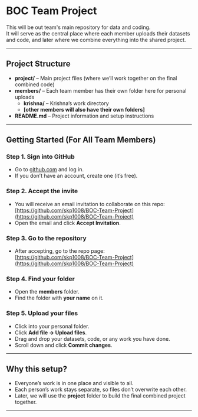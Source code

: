 # BOC Team Project

This will be out team's main repository for data and coding.  
It will serve as the central place where each member uploads their datasets and code, and later where we combine everything into the shared project.

---

## Project Structure
- **project/** – Main project files (where we’ll work together on the final combined code)  
- **members/** – Each team member has their own folder here for personal uploads  
  - **krishna/** – Krishna’s work directory  
  - **[other members will also have their own folders]**  
- **README.md** – Project information and setup instructions  

---

## Getting Started (For All Team Members)

### Step 1. Sign into GitHub
- Go to [github.com](https://github.com) and log in.  
- If you don’t have an account, create one (it’s free).  

### Step 2. Accept the invite
- You will receive an email invitation to collaborate on this repo:  
  [https://github.com/skp1008/BOC-Team-Project](https://github.com/skp1008/BOC-Team-Project)  
- Open the email and click **Accept Invitation**.  

### Step 3. Go to the repository
- After accepting, go to the repo page:  
  [https://github.com/skp1008/BOC-Team-Project](https://github.com/skp1008/BOC-Team-Project)  

### Step 4. Find your folder
- Open the **members** folder.  
- Find the folder with **your name** on it.  

### Step 5. Upload your files
- Click into your personal folder.  
- Click **Add file → Upload files**.  
- Drag and drop your datasets, code, or any work you have done.  
- Scroll down and click **Commit changes**.  

---

## Why this setup?
- Everyone’s work is in one place and visible to all.  
- Each person’s work stays separate, so files don’t overwrite each other.  
- Later, we will use the **project** folder to build the final combined project together.  

---
